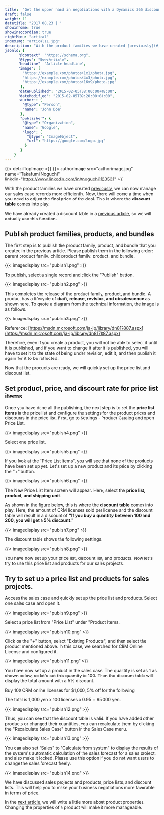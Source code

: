 ```yaml
---
title:  "Get the upper hand in negotiations with a Dynamics 365 discount table"
draft: false
weight: 11
datetitle: "2017.08.23 | "
showinhome: true
showinaccordian: true
rightMenu: "artical"
indexImg: "artical11.jpg"
description: "With the product families we have created [previously](#), we can now manage our sales case records more efficiently. "
jsonld: {
      "@context": "https://schema.org",
      "@type": "NewsArticle",
      "headline": "Article headline",
      "image": [
        "https://example.com/photos/1x1/photo.jpg",
        "https://example.com/photos/4x3/photo.jpg",
        "https://example.com/photos/16x9/photo.jpg"
       ],
      "datePublished": "2015-02-05T08:00:00+08:00",
      "dateModified": "2015-02-05T09:20:00+08:00",
      "author": {
        "@type": "Person",
        "name": "John Doe"
       },
       "publisher": {
        "@type": "Organization",
        "name": "Google",
        "logo": {
          "@type": "ImageObject",
          "url": "https://google.com/logo.jpg"
         }
       }
    }
---
```

{{< detailTopImage >}}
{{< authorImage src="authorimage.jpg" name="Takafumi Noguchi" linkdin="https://www.linkedin.com/in/tnoguchi1123531" >}}
<!-- Intro  -->
With the product families we have created [previously](#), we can now manage our sales case records more efficiently. Now, there will come a time when you need to adjust the final price of the deal. This is where the **discount table** comes into play.

We have already created a discount table in a [previous article](#), so we will actually use this function.


## Publish product families, products, and bundles
The first step is to publish the product family, product, and bundle that you created in the previous article. Please publish them in the following order: parent product family, child product family, product, and bundle.
<!-- Image= publish1.png -->
{{< imagedisplay src="publish1.png" >}}

To publish, select a single record and click the "Publish" button.
<!-- Image= publish2.png -->
{{< imagedisplay src="publish2.png" >}}

This completes the release of the product family, product, and bundle. A product has a lifecycle of **draft, release, revision, and obsolescence** as shown here. To quote a diagram from the technical information, the image is as follows.
<!-- Image= publish3.png -->
{{< imagedisplay src="publish3.png" >}}

Reference: [https://msdn.microsoft.com/ja-jp/library/dn817887.aspx](https://msdn.microsoft.com/ja-jp/library/dn817887.aspx)

Therefore, even if you create a product, you will not be able to select it until it is published, and if you want to change it after it is published, you will have to set it to the state of being under revision, edit it, and then publish it again for it to be reflected.

Now that the products are ready, we will quickly set up the price list and discount list.


## Set product, price, and discount rate for price list items
Once you have done all the publishing, the next step is to set the **price list items** in the price list and configure the settings for the product prices and discounts in the price list. First, go to Settings - Product Catalog and open Price List.
<!-- Image= publish4.png -->
{{< imagedisplay src="publish4.png" >}}

Select one price list.
<!-- Image= publish5.png -->
{{< imagedisplay src="publish5.png" >}}

If you look at the "Price List Items", you will see that none of the products have been set up yet. Let's set up a new product and its price by clicking the "+" button.
<!-- Image= publish6.png -->
{{< imagedisplay src="publish6.png" >}}

The New Price List Item screen will appear. Here, select the **price list, product, and shipping unit**.

As shown in the figure below, this is where the **discount table** comes into play. Here, the amount of CRM licenses sold per license and the discount table will result in a discount of **"If you buy a quantity between 100 and 200, you will get a 5% discount."**
<!-- Image= publish7.png -->
{{< imagedisplay src="publish7.png" >}}

The discount table shows the following settings.
<!-- Image= publish8.png -->
{{< imagedisplay src="publish8.png" >}}

You have now set up your price list, discount list, and products. Now let's try to use this price list and products for our sales projects.

## Try to set up a price list and products for sales projects.
Access the sales case and quickly set up the price list and products. Select one sales case and open it.
<!-- Image= publish9.png -->
{{< imagedisplay src="publish9.png" >}}

Select a price list from "Price List" under "Product Items.
<!-- Image= publish10.png -->
{{< imagedisplay src="publish10.png" >}}

Click on the "+" button, select "Existing Products", and then select the product mentioned above. In this case, we searched for CRM Online License and configured it.
<!-- Image= publish11.png -->
{{< imagedisplay src="publish11.png" >}}

You have now set up a product in the sales case. The quantity is set as 1 as shown below, so let's set this quantity to 100. Then the discount table will display the total amount with a 5% discount.

Buy 100 CRM online licenses for $1,000, 5% off for the following

The total is 1,000 yen x 100 licenses x 0.95 = 95,000 yen.
<!-- Image= publish12.png -->
{{< imagedisplay src="publish12.png" >}}

Thus, you can see that the discount table is valid. If you have added other products or changed their quantities, you can recalculate them by clicking the "Recalculate Sales Case" button in the Sales Case menu.
<!-- Image= publish13.png -->
{{< imagedisplay src="publish13.png" >}}

You can also set "Sales" to "Calculate from system" to display the results of the system's automatic calculation of the sales forecast for a sales project, and also make it locked. Please use this option if you do not want users to change the sales forecast freely.
<!-- Image= publish14.png -->
{{< imagedisplay src="publish14.png" >}}

We have discussed sales projects and products, price lists, and discount lists. This will help you to make your business negotiations more favorable in terms of price.

In the [next article](#), we will write a little more about product properties. Changing the properties of a product will make it more manageable.